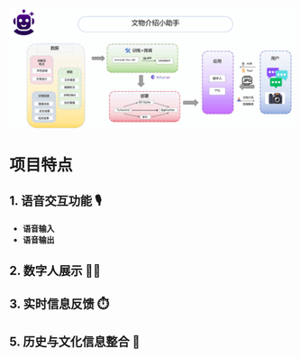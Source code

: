![介绍](wwjs.png)

# 项目特点

## 1. **语音交互功能 🎙️**  
- **语音输入**  
- **语音输出**  

## 2. **数字人展示 🧑‍💻**  

## 3. **实时信息反馈 ⏱️**  

## 5. **历史与文化信息整合 🏺**  

